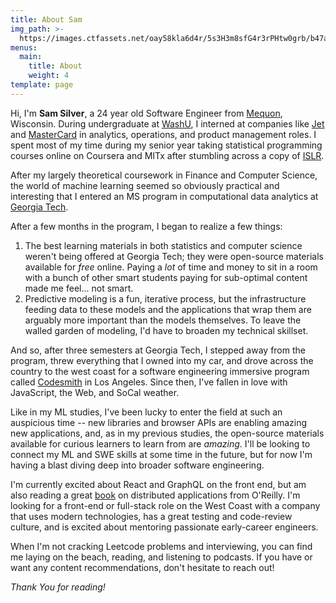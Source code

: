 ```yaml
---
title: About Sam
img_path: >-
  https://images.ctfassets.net/oay58kla6d4r/5s3H3m8sfG4r3rPHtw0grb/b47a541cb6e5794ad56a7ed7a0d2553b/IMG_0200.jpeg
menus:
  main:
    title: About
    weight: 4
template: page
---
```

Hi, I'm **Sam Silver**, a 24 year old Software Engineer from [Mequon](https://en.wikipedia.org/wiki/Mequon,_Wisconsin), Wisconsin. During undergraduate at [WashU](https://en.wikipedia.org/wiki/Washington_University_in_St._Louis), I interned at companies like [Jet](https://jet.com/) and [MasterCard](https://www.mastercard.us/en-us.html) in analytics, operations, and product management roles. I spent most of my time during my senior year taking statistical programming courses online on Coursera and MITx after stumbling across a copy of [ISLR](https://www.amazon.com/Introduction-Statistical-Learning-Applications-Statistics/dp/1461471370).

After my largely theoretical coursework in Finance and Computer Science, the world of machine learning seemed so obviously practical and interesting that I entered an MS program in computational data analytics at [Georgia Tech](https://en.wikipedia.org/wiki/Georgia_Institute_of_Technology). 

After a few months in the program, I began to realize a few things:
1. The best learning materials in both statistics and computer science weren't being offered at Georgia Tech; they were open-source materials available for *free* online. Paying a *lot* of time and money to sit in a room with a bunch of other smart students paying for sub-optimal content made me feel... not smart.
2. Predictive modeling is a fun, iterative process, but the infrastructure feeding data to these models and the applications that wrap them are arguably more important than the models themselves. To leave the walled garden of modeling, I'd have to broaden my technical skillset.

And so, after three semesters at Georgia Tech, I stepped away from the program, threw everything that I owned into my car, and drove across the country to the west coast for a software engineering immersive program called [Codesmith](https://www.codesmith.io/) in Los Angeles. Since then, I've fallen in love with JavaScript, the Web, and SoCal weather.

Like in my ML studies, I've been lucky to enter the field at such an auspicious time -- new libraries and browser APIs are enabling amazing new applications, and, as in my previous studies, the open-source materials available for curious learners to learn from are *amazing*. I'll be looking to connect my ML and SWE skills at some time in the future, but for now I'm having a blast diving deep into broader software engineering.

I'm currently excited about React and GraphQL on the front end, but am also reading a great [book](http://shop.oreilly.com/product/0636920032175.do) on distributed applications from O'Reilly. I'm looking for a front-end or full-stack role on the West Coast with a company that uses modern technologies, has a great testing and code-review culture, and is excited about mentoring passionate early-career engineers.

When I'm not cracking Leetcode problems and interviewing, you can find me laying on the beach, reading, and listening to podcasts. If you have or want any content recommendations, don't hesitate to reach out! 

*Thank You for reading!*
